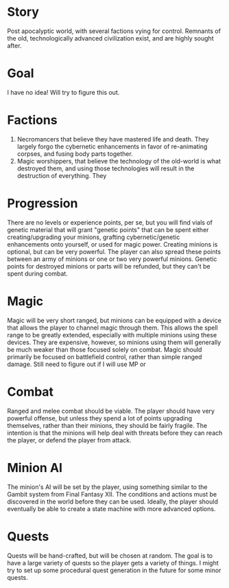 # Story
Post apocalyptic world, with several factions vying for control. Remnants of the old, technologically advanced civilization exist, and are highly sought after.

# Goal
I have no idea! Will try to figure this out.

# Factions
1. <Name> Necromancers that believe they have mastered life and death. They largely forgo the cybernetic enhancements in favor of re-animating corpses, and fusing body parts together. 
2. <Name> Magic worshippers, that believe the technology of the old-world is what destroyed them, and using those technologies will result in the destruction of everything. They 

# Progression
There are no levels or experience points, per se, but you will find vials of genetic material <need to flesh this part out> that will grant "genetic points" that can be spent either creating/upgrading your minions, grafting cybernetic/genetic enhancements onto yourself, or used for magic power. Creating minions is optional, but can be very powerful. The player can also spread these points between an army of minions or one or two very powerful minions. Genetic points for destroyed minions or parts will be refunded, but they can't be spent during combat.

# Magic
Magic will be very short ranged, but minions can be equipped with a device that allows the player to channel magic through them. This allows the spell range to be greatly extended, especially with multiple minions using these devices. They are expensive, however, so minions using them will generally be much weaker than those focused solely on combat. Magic should primarily be focused on battlefield control, rather than simple ranged damage. Still need to figure out if I will use MP or 

# Combat
Ranged and melee combat should be viable. The player should have very powerful offense, but unless they spend a lot of points upgrading themselves, rather than their minions, they should be fairly fragile. The intention is that the minions will help deal with threats before they can reach the player, or defend the player from attack.

# Minion AI
The minion's AI will be set by the player, using something similar to the Gambit system from Final Fantasy XII. The conditions and actions must be discovered in the world before they can be used. Ideally, the player should eventually be able to create a state machine with more advanced options.

# Quests
Quests will be hand-crafted, but will be chosen at random. The goal is to have a large variety of quests so the player gets a variety of things. I might try to set up some procedural quest generation in the future for some minor quests.
